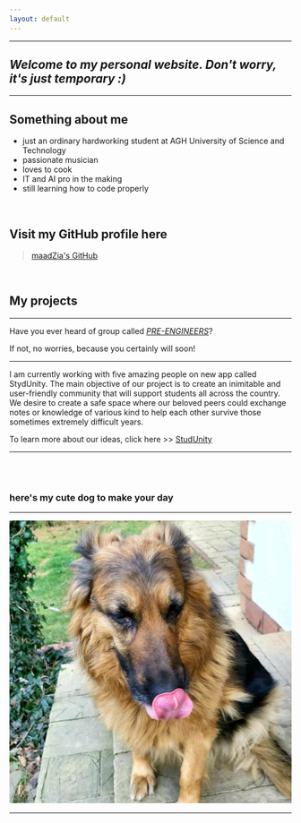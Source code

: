 ```yaml
---
layout: default
---
```


***

## ___Welcome to my personal website.  Don't worry, it's just temporary :)___ 

***

## **Something about me**

* just an ordinary hardworking student at AGH University of Science and Technology
* passionate musician
* loves to cook
* IT and AI pro in the making
* still learning how to code properly

<br>

## **Visit my GitHub profile here**

> [maadZia's GitHub](https://github.com/maadZia)

<br>

## **My projects**

***

Have you ever heard of group called [_PRE-ENGINEERS_](https://github.com/AGH-Narzedzia-Informatyczne-2022-2023/PRE-ENGINEERS/wiki)?

If not, no worries, because you certainly will soon! 

***
I am currently working with five amazing people on new app called StydUnity. The main objective of our project is to create an inimitable and user-friendly community that will support students all across the country. We desire to create a safe space where our beloved peers could exchange notes or knowledge of various kind to help each other survive those sometimes extremely difficult years.

To learn more about our ideas, click here >> [StudUnity](https://github.com/AGH-Narzedzia-Informatyczne-2022-2023/PRE-ENGINEERS/blob/a833c60f0b3ce092d784c809d93563dadcd24990/README.md)

***

<br>
<br>

### **here's my cute dog to make your day**

***

![](docs/assets/dog.jpg)

***
